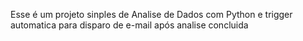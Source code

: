 Esse é um projeto sinples de Analise de Dados com Python e trigger automatica para disparo de e-mail após analise concluida 